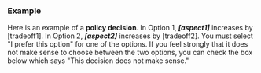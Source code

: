 ### Example

Here is an example of a **policy decision**. In Option 1, ***[aspect1]*** increases by [tradeoff1]. In Option 2, ***[aspect2]*** increases by [tradeoff2]. You must select "I prefer this option" for one of the options. If you feel strongly that it does not make sense to choose between the two options, you can check the box below which says "This decision does not make sense."
